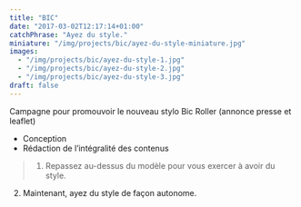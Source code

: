 ```yaml
---
title: "BIC"
date: "2017-03-02T12:17:14+01:00"
catchPhrase: "Ayez du style."
miniature: "/img/projects/bic/ayez-du-style-miniature.jpg"
images:
  - "/img/projects/bic/ayez-du-style-1.jpg"
  - "/img/projects/bic/ayez-du-style-2.jpg"
  - "/img/projects/bic/ayez-du-style-3.jpg"
draft: false
---
```


Campagne pour promouvoir le nouveau stylo Bic Roller (annonce presse et leaflet)

- Conception
- Rédaction de l’intégralité des contenus

> 1) Repassez au-dessus du modèle pour vous exercer à avoir du style.  
  2) Maintenant, ayez du style de façon autonome.
